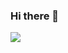 ### Hi there 👋


<a href="https://steamcommunity.com/id/Steam_K_Irada/" target="_blank"><img src="https://img.shields.io/badge/%3Csvg%20role%3D%22img%22%20viewBox%3D%220%200%2024%2024%22%20xmlns%3D%22http%3A%2F%2Fwww.w3.org%2F2000%2Fsvg%22%3E%3Ctitle%3ESteam%3C%2Ftitle%3E%3Cpath%20d%3D%22M11.979%200C5.678%200%20.511%204.86.022%2011.037l6.432%202.658c.545-.371%201.203-.59%201.912-.59.063%200%20.125.004.188.006l2.861-4.142V8.91c0-2.495%202.028-4.524%204.524-4.524%202.494%200%204.524%202.031%204.524%204.527s-2.03%204.525-4.524%204.525h-.105l-4.076%202.911c0%20.052.004.105.004.159%200%201.875-1.515%203.396-3.39%203.396-1.635%200-3.016-1.173-3.331-2.727L.436%2015.27C1.862%2020.307%206.486%2024%2011.979%2024c6.627%200%2011.999-5.373%2011.999-12S18.605%200%2011.979%200zM7.54%2018.21l-1.473-.61c.262.543.714.999%201.314%201.25%201.297.539%202.793-.076%203.332-1.375.263-.63.264-1.319.005-1.949s-.75-1.121-1.377-1.383c-.624-.26-1.29-.249-1.878-.03l1.523.63c.956.4%201.409%201.5%201.009%202.455-.397.957-1.497%201.41-2.454%201.012H7.54zm11.415-9.303c0-1.662-1.353-3.015-3.015-3.015-1.665%200-3.015%201.353-3.015%203.015%200%201.665%201.35%203.015%203.015%203.015%201.663%200%203.015-1.35%203.015-3.015zm-5.273-.005c0-1.252%201.013-2.266%202.265-2.266%201.249%200%202.266%201.014%202.266%202.266%200%201.251-1.017%202.265-2.266%202.265-1.253%200-2.265-1.014-2.265-2.265z%22%2F%3E%3C%2Fsvg%3E?style-plastic-red?style=plastic&logo=000000&logoColor=000000"/></a>


<!--
**WorkRock/WorkRock** is a ✨ _special_ ✨ repository because its `README.md` (this file) appears on your GitHub profile.

Here are some ideas to get you started:

- 🔭 I’m currently working on ...
- 🌱 I’m currently learning ...
- 👯 I’m looking to collaborate on ...
- 🤔 I’m looking for help with ...
- 💬 Ask me about ...
- 📫 How to reach me: ...
- 😄 Pronouns: ...
- ⚡ Fun fact: ...
-->
